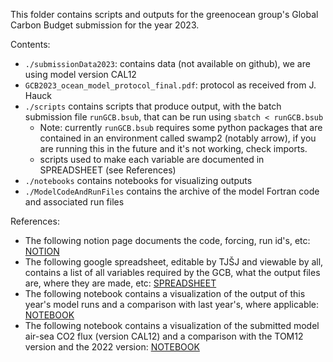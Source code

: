 This folder contains scripts and outputs for the greenocean group's Global Carbon Budget submission for the year 2023.

Contents:

- `./submissionData2023`: contains data (not available on github), we are using model version CAL12
- `GCB2023_ocean_model_protocol_final.pdf`: protocol as received from J. Hauck
- `./scripts` contains scripts that produce output, with the batch submission file `runGCB.bsub`, that can be run using `sbatch < runGCB.bsub` 
    - Note: currently `runGCB.bsub` requires some python packages that are contained in an environment called swamp2 (notably arrow), if you are running this in the future and it's not working, check imports.
    - scripts used to make each variable are documented in SPREADSHEET (see References)
- `./notebooks` contains notebooks for visualizing outputs
- `./ModelCodeAndRunFiles` contains the archive of the model Fortran code and associated run files 


References:
- The following notion page documents the code, forcing, run id's, etc: [NOTION](https://nettle-pajama-b85.notion.site/GCB-2023-run-specifications-and-monitor-setup-81add128b34a4d87a7630e03fc542ee3?pvs=4)
- The following google spreadsheet, editable by TJŠJ and viewable by all, contains a list of all variables required by the GCB, what the output files are, where they are made, etc: [SPREADSHEET](https://docs.google.com/spreadsheets/d/186mFWSIaPWu7X_RldiGPrPzIuqyNupUR7XwoCBkMaIk/edit?usp=sharing)
- The following notebook contains a visualization of the output of this year's model runs and a comparison with last year's, where applicable:
[NOTEBOOK](https://nbviewer.org/github/tjarnikova/GCB2023/blob/main/notebooks/visualiseAllGCBOutputs.ipynb)
- The following notebook contains a visualization of the submitted model air-sea CO2 flux (version CAL12) and a comparison with the TOM12 version and the 2022 version:
[NOTEBOOK](https://nbviewer.org/github/tjarnikova/GCB2023/blob/main/notebooks/visualiseModelFlux.ipynb)
